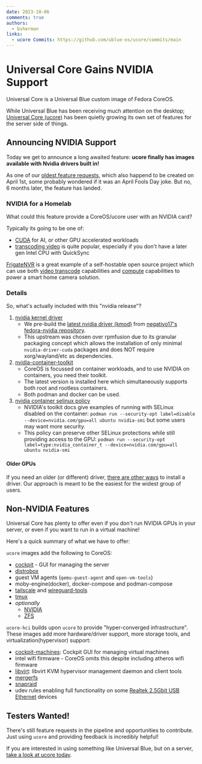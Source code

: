 ```yaml
---
date: 2023-10-06
comments: true
authors: 
  - bsherman
links:
  - ucore Commits: https://github.com/ublue-os/ucore/commits/main
---
```

# Universal Core Gains NVIDIA Support

Universal Core is a Universal Blue custom image of Fedora CoreOS. 

While Universal Blue has been receiving much attention on the desktop; [Universal Core (ucore)](https://github.com/ublue-os/ucore) has been quietly growing its own set of features for the server side of things.

## Announcing NVIDIA Support

Today we get to announce a long awaited feature:  **ucore finally has images available with Nvidia drivers built in!** 

As one of our [oldest feature requests](https://github.com/ublue-os/ucore/issues/18), which also happend to be created on April 1st, some probably wondered if it was an April Fools Day joke. But no, 6 months later, the feature has landed.

### NVIDIA for a Homelab

What could this feature provide a CoreOS/ucore user with an NVIDIA card?

Typically its going to be one of:
- [CUDA](https://developer.nvidia.com/cuda-gpus) for AI, or other GPU accelerated workloads
- [transcoding video](https://developer.nvidia.com/video-encode-and-decode-gpu-support-matrix-new) is quite popular, especially if you don't have a later gen Intel CPU with QuickSync


[FrigateNVR](https://frigate.video) is a great example of a self-hostable open source project which can use both [video transcode](https://docs.frigate.video/configuration/hardware_acceleration#nvidia-gpus) capabilities and [compute](https://docs.frigate.video/configuration/detectors#nvidia-tensorrt-detector) capabilities to power a smart home camera solution.


### Details

So, what's actually included with this "nvidia release"?

1. [nvidia kernel driver](https://negativo17.org/nvidia-driver)
    - We pre-build the [latest nvidia driver (kmod)](https://github.com/negativo17/nvidia-driver/blob/master/nvidia-driver.spec) from [negativo17's fedora-nvidia repository](https://negativo17.org/repos/fedora-nvidia.repo).
    - This upstream was chosen over rpmfusion due to its granular packaging concept which allows the installation of only minimal `nvidia-driver-cuda` packages and does NOT require xorg/wayland/etc as dependencies.
2. [nvidia-container-toolkit](https://docs.nvidia.com/datacenter/cloud-native/container-toolkit/latest/sample-workload.html)
    - CoreOS is focussed on container workloads, and to use NVIDIA on containers, you need their toolkit.
    - The latest version is installed here which simultaneously supports both root and rootless containers. 
    - Both podman and docker can be used.
3. [nvidia container selinux policy](https://github.com/NVIDIA/dgx-selinux/tree/master/src/nvidia-container-selinux)
    - NVIDIA's toolkit docs give examples of running with SELinux disabled on the container: `podman run --security-opt label=disable --device=nvidia.com/gpu=all ubuntu nvidia-smi` but some users may want more security.
    - This policy can preserve other SELinux protections while still providing access to the GPU: `podman run --security-opt label=type:nvidia_container_t --device=nvidia.com/gpu=all ubuntu nvidia-smi` 


#### Older GPUs

If you need an older (or different) driver, [there are other ways](https://github.com/ublue-os/ucore#other-nvidia-drivers) to install a driver. Our approach is meant to be the easiest for the widest group of users.

## Non-NVIDIA Features

Universal Core has plenty to offer even if you don't run NVIDIA GPUs in your server, or even if you want to run in a virtual machine!

Here's a quick summary of what we have to offer:

`ucore` images add the following to CoreOS:
  - [cockpit](https://cockpit-project.org) - GUI for managing the server
  - [distrobox](https://github.com/89luca89/distrobox)
  - guest VM agents (`qemu-guest-agent` and `open-vm-tools`)
  - moby-engine(docker), docker-compose and podman-compose
  - [tailscale](https://tailscale.com) and [wireguard-tools](https://www.wireguard.com)
  - [tmux](https://github.com/tmux/tmux/wiki/Getting-Started)
  - *optionally*
    - [NVIDIA](#details)
    - [ZFS](https://openzfs.github.io/openzfsdocs/Getting%20Started/Fedora/index.html)

`ucore-hci` builds upon `ucore` to provide "hyper-converged infrastructure". These images add more hardware/driver support, more storage tools, and virtualization(hypervisor) support:
  - [cockpit-machines](https://github.com/cockpit-project/cockpit-machines): Cockpit GUI for managing virtual machines
  - intel wifi firmware - CoreOS omits this despite including atheros wifi firmware
  - [libvirt](https://libvirt.org/): libvirt KVM hypervisor management daemon and client tools
  - [mergerfs](https://github.com/trapexit/mergerfs)
  - [snapraid](https://www.snapraid.it/)
  - udev rules enabling full functionality on some [Realtek 2.5Gbit USB Ethernet](https://github.com/wget/realtek-r8152-linux/) devices

## Testers Wanted!

There's still feature requests in the pipeline and opportunities to contribute. Just using `ucore` and providing feedback is incredibly helpful!

If you are interested in using something like Universal Blue, but on a server, [take a look at ucore today](https://github.com/ublue-os/ucore).